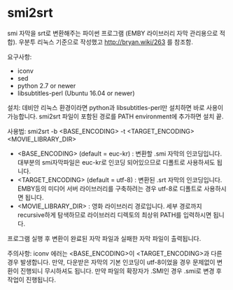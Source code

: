 # smi2srt
smi 자막을 srt로 변환해주는 파이썬 프로그램 (EMBY 라이브러리 자막 관리용으로 적합).
우분투 리눅스 기준으로 작성했고 http://bryan.wiki/263 를 참조함.

요구사항:
- iconv
- sed
- python 2.7 or newer
- libsubtitles-perl (Ubuntu 16.04 or newer)

설치:
데비안 리눅스 환경이라면 python과 libsubtitles-perl만 설치하면 바로 사용이 가능합니다.
smi2srt 파일이 포함된 경로를 PATH environment에 추가하면 설치 끝.

사용법:
smi2srt -b <BASE_ENCODING> -t <TARGET_ENCODING> <MOVIE_LIBRARY_DIR>

- <BASE_ENCODING> (default = euc-kr) : 변환할 .smi 자막의 인코딩입니다. 대부분의 smi자막파일은 euc-kr로 인코딩 되어있으므로 디폴트로 사용하셔도 됩니다.
- <TARGET_ENCODING> (default = utf-8) : 변환된 .srt 자막의 인코딩입니다. EMBY등의 미디어 서버 라이브러리를 구축하려는 경우 utf-8로 디폴트로 사용하시면 됩니다.
- <MOVIE_LIBRARY_DIR> : 영화 라이브러리 경로입니다. 세부 경로까지 recursive하게 탐색하므로 라이브러리 디렉토의 최상위 PATH를 입력하시면 됩니다.

프로그램 실행 후 변환이 완료된 자막 파일과 실패한 자막 파일이 출력됩니다.


주의사항:
iconv 에러는 <BASE_ENCODING>이 <TARGET_ENCODING>과 다른 경우 발생합니다. 만약, 다운받은 자막의 기본 인코딩이 utf-8이었을 경우 문제없이 변환이 진행되니 무시하셔도 됩니다.
만약 파일의 확장자가 .SMI인 경우 .smi로 변경 후 작업이 진행됩니다.
